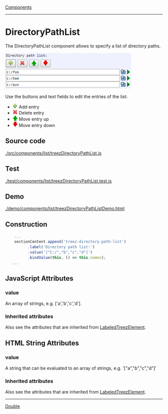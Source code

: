 [Components](../components.md)

----

# DirectoryPathList
		
The DirectoryPathList component allows to specify a list of directory paths. 
	
![](../../images/treezDirectoryPathList.png)

Use the buttons and text fields to edit the entries of the list:

* ![](../../../icons/add.png) Add entry
* ![](../../../icons/delete.png) Delete entry
* ![](../../../icons/up.png) Move entry up
* ![](../../../icons/down.png) Move entry down 
		
## Source code

[./src/components/list/treezDirectoryPathList.js](../../../src/components/list/treezDirectoryPathList.js)

## Test

[./test/components/list/treezDirectoryPathList.test.js](../../../test/components/list/treezDirectoryPathList.test.js)

## Demo

[./demo/components/list/treezDirectoryPathListDemo.html](../../../demo/components/list/treezDirectoryPathListDemo.html)

## Construction

```javascript
    ...
    sectionContent.append('treez-directory-path-list')
		  .label('Directory path list:')		  
		  .value('["C:/","b","c","d"]')		
		  .bindValue(this, () => this.names);	
   ...
```

## JavaScript Attributes

### value

An array of strings, e.g. \['a','b','c','d'\]. 

### Inherited attributes

Also see the attributes that are inherited from [LabeledTreezElement](../labeledTreezElement.md#value).



## HTML String Attributes

### value

A string that can be evaluated to an array of strings, e.g. '\["a","b","c","d"\]'

### Inherited attributes

Also see the attributes that are inherited from [LabeledTreezElement](../labeledTreezElement.md#value1).


----

[Double](../number/double.md)
